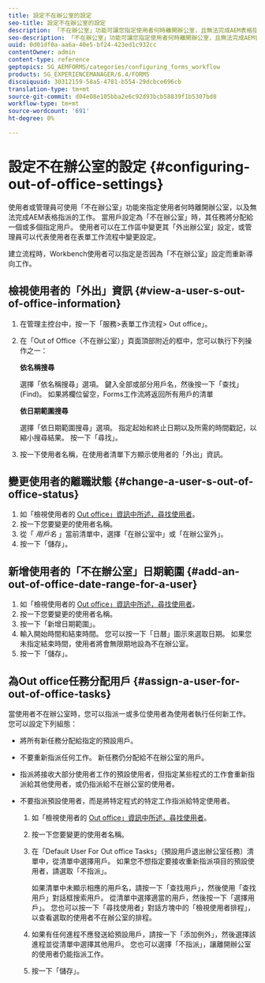 ```yaml
---
title: 設定不在辦公室的設定
seo-title: 設定不在辦公室的設定
description: 「不在辦公室」功能可讓您指定使用者何時離開辦公室，且無法完成AEM表格指派的工作。
seo-description: 「不在辦公室」功能可讓您指定使用者何時離開辦公室，且無法完成AEM表格指派的工作。
uuid: 0d01df0a-aa6a-40e5-bf24-423ed1c932cc
contentOwner: admin
content-type: reference
geptopics: SG_AEMFORMS/categories/configuring_forms_workflow
products: SG_EXPERIENCEMANAGER/6.4/FORMS
discoiquuid: 30312159-58a5-4781-b554-29dcbce696cb
translation-type: tm+mt
source-git-commit: d04e08e105bba2e6c92d93bcb58839f1b5307bd8
workflow-type: tm+mt
source-wordcount: '691'
ht-degree: 0%

---
```



# 設定不在辦公室的設定 {#configuring-out-of-office-settings}

使用者或管理員可使用「不在辦公室」功能來指定使用者何時離開辦公室，以及無法完成AEM表格指派的工作。 當用戶設定為「不在辦公室」時，其任務將分配給一個或多個指定用戶。 使用者可以在工作區中變更其「外出辦公室」設定，或管理員可以代表使用者在表單工作流程中變更設定。

建立流程時，Workbench使用者可以指定是否因為「不在辦公室」設定而重新導向工作。

## 檢視使用者的「外出」資訊 {#view-a-user-s-out-of-office-information}

1. 在管理主控台中，按一下「服務>表單工作流程> Out office」。
1. 在「Out of Office（不在辦公室）」頁面頂部附近的框中，您可以執行下列操作之一：

   **依名稱搜尋**

   選擇「依名稱搜尋」選項。 鍵入全部或部分用戶名，然後按一下「查找」(Find)。 如果將欄位留空，Forms工作流將返回所有用戶的清單

   **依日期範圍搜尋**

   選擇「依日期範圍搜尋」選項。 指定起始和終止日期以及所需的時間戳記，以縮小搜尋結果。 按一下「尋找」。

1. 按一下使用者名稱，在使用者清單下方顯示使用者的「外出」資訊。

## 變更使用者的離職狀態 {#change-a-user-s-out-of-office-status}

1. 如「檢視使用者的 [Out office」資訊中所述，尋找使用者](configuring-out-office-settings.md#view-a-user-s-out-of-office-information)。
1. 按一下您要變更的使用者名稱。
1. 從「 *用戶名* 」當前清單中，選擇「在辦公室中」或「在辦公室外」。
1. 按一下「儲存」。

## 新增使用者的「不在辦公室」日期範圍 {#add-an-out-of-office-date-range-for-a-user}

1. 如「檢視使用者的 [Out office」資訊中所述，尋找使用者](configuring-out-office-settings.md#view-a-user-s-out-of-office-information)。
1. 按一下您要變更的使用者名稱。
1. 按一下「新增日期範圍」。
1. 輸入開始時間和結束時間。 您可以按一下「日曆」圖示來選取日期。 如果您未指定結束時間，使用者將會無限期地設為不在辦公室。
1. 按一下「儲存」。

## 為Out office任務分配用戶 {#assign-a-user-for-out-of-office-tasks}

當使用者不在辦公室時，您可以指派一或多位使用者為使用者執行任何新工作。 您可以設定下列組態：

* 將所有新任務分配給指定的預設用戶。
* 不要重新指派任何工作。 新任務仍分配給不在辦公室的用戶。
* 指派將接收大部分使用者工作的預設使用者，但指定某些程式的工作會重新指派給其他使用者，或仍指派給不在辦公室的使用者。
* 不要指派預設使用者，而是將特定程式的特定工作指派給特定使用者。

   1. 如「檢視使用者的 [Out office」資訊中所述，尋找使用者](configuring-out-office-settings.md#view-a-user-s-out-of-office-information)。
   1. 按一下您要變更的使用者名稱。
   1. 在「Default User For Out office Tasks」（預設用戶退出辦公室任務）清單中，從清單中選擇用戶。 如果您不想指定要接收重新指派項目的預設使用者，請選取「不指派」。

      如果清單中未顯示相應的用戶名，請按一下「查找用戶」，然後使用「查找用戶」對話框搜索用戶。 從清單中選擇適當的用戶，然後按一下「選擇用戶」。 您也可以按一下「尋找使用者」對話方塊中的「檢視使用者排程」，以查看選取的使用者不在辦公室的排程。

   1. 如果有任何進程不應發送給預設用戶，請按一下「添加例外」，然後選擇該進程並從清單中選擇其他用戶。 您也可以選擇「不指派」，讓離開辦公室的使用者仍能指派工作。
   1. 按一下「儲存」。

